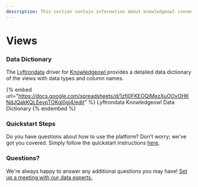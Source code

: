 ```yaml
---
description: This section contain information about knowledgeowl connector views information
---
```


# Views

### Data Dictionary

The [Lyftrondata](https://www.lyftrondata.com/) driver for [Knowledgeowl](https://www.lyftrondata.com/integration/business-analytics/knowledgeowl//)[ ](https://www.lyftrondata.com/integration/knowledgeowl/)provides a detailed data dictionary of the views with data types and column names.

{% embed url="https://docs.google.com/spreadsheets/d/1zfi0FKEOQiMezXuOOvOHKNdJQakKQLEevpTOKqj0gj4/edit" %}
Lyftrondata Knowledgeowl Data Dictionary
{% endembed %}

### Quickstart Steps

Do you have questions about how to use the platform? Don't worry; we've got you covered. Simply follow the quickstart instructions [here](../README.md).

### Questions? <a href="#questions" id="questions"></a>

We're always happy to answer any additional questions you may have! [Set up a meeting with our data experts.](https://www.lyftrondata.com/book-a-meeting/)


